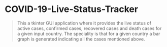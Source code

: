 # COVID-19-Live-Status-Tracker



> This a tkinter GUI application where it provides the live status of active cases, confirmed cases, recovered cases and death cases for a given input country. The speciality is that for a given country a bar graph is generated indicating all the cases mentioned above.


